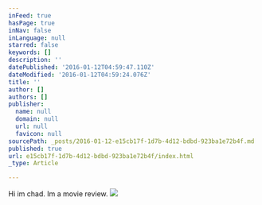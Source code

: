 ```yaml
---
inFeed: true
hasPage: true
inNav: false
inLanguage: null
starred: false
keywords: []
description: ''
datePublished: '2016-01-12T04:59:47.110Z'
dateModified: '2016-01-12T04:59:24.076Z'
title: ''
author: []
authors: []
publisher:
  name: null
  domain: null
  url: null
  favicon: null
sourcePath: _posts/2016-01-12-e15cb17f-1d7b-4d12-bdbd-923ba1e72b4f.md
published: true
url: e15cb17f-1d7b-4d12-bdbd-923ba1e72b4f/index.html
_type: Article

---
```

Hi im chad. Im a movie review.
![](https://the-grid-user-content.s3-us-west-2.amazonaws.com/9895143f-d2f1-4cb1-9d55-c2597928fe9e.jpg)